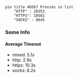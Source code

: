 
```mermaid
pie title 40567 Proxies in list
    "HTTP" : 28353
    "HTTPS": 10581
    "SOCKS" : 8645
```

### Some Info
#### Average Timeout

- mixed: 5.1s
- http: 2.9s
- https: 10.3s
- socks: 8.2s
